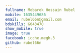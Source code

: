 ```yaml
---
fullname: Mobarok Hossain Rubel
mobile: 1635449686 
email: rubel66n@gmail.com 
bdskills: G043470 
show_mobile: true
image: true
facebook: icche.megh.3
github: rubel66n
---
```

